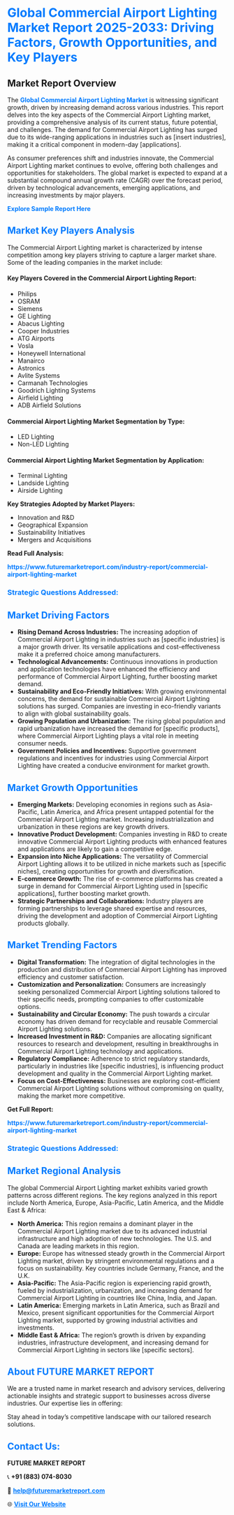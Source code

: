 <h1 style="color: #007BFF;">Global Commercial Airport Lighting Market Report 2025-2033: Driving Factors, Growth Opportunities, and Key Players</h1>

<section id="overview">
<h2>Market Report Overview</h2>
<p>The <a href="https://www.futuremarketreport.com/industry-report/commercial-airport-lighting-market" style="color: #007BFF; text-decoration: none;"><strong>Global Commercial Airport Lighting Market</strong></a> is witnessing significant growth, driven by increasing demand across various industries. This report delves into the key aspects of the Commercial Airport Lighting market, providing a comprehensive analysis of its current status, future potential, and challenges. The demand for Commercial Airport Lighting has surged due to its wide-ranging applications in industries such as [insert industries], making it a critical component in modern-day [applications].</p>
<p>As consumer preferences shift and industries innovate, the Commercial Airport Lighting market continues to evolve, offering both challenges and opportunities for stakeholders. The global market is expected to expand at a substantial compound annual growth rate (CAGR) over the forecast period, driven by technological advancements, emerging applications, and increasing investments by major players.</p>
</section>

<section id="overview">
<p><a href="https://www.futuremarketreport.com/request-sample/reportId=98102" style="color: #007BFF; text-decoration: none;"><strong>Explore Sample Report Here</strong></a></p>
</section>

<section id="key-players">
<h2 style="color: #007BFF;">Market Key Players Analysis</h2>
<p>The Commercial Airport Lighting market is characterized by intense competition among key players striving to capture a larger market share. Some of the leading companies in the market include:</p>
<h4>Key Players Covered in the Commercial Airport Lighting Report:</h4>
<ul><li>Philips</li><li>OSRAM</li><li>Siemens</li><li>GE Lighting</li><li>Abacus Lighting</li><li>Cooper Industries</li><li>ATG Airports</li><li>Vosla</li><li>Honeywell International</li><li>Manairco</li><li>Astronics</li><li>Avlite Systems</li><li>Carmanah Technologies</li><li>Goodrich Lighting Systems</li><li>Airfield Lighting</li><li>ADB Airfield Solutions</li></ul>
<h4>Commercial Airport Lighting Market Segmentation by Type:</h4>
<ul><li>LED Lighting</li><li>Non-LED Lighting</li></ul>

<h4>Commercial Airport Lighting Market Segmentation by Application:</h4>
<ul><li>Terminal Lighting</li><li>Landside Lighting</li><li>Airside Lighting</li></ul>
<p><strong>Key Strategies Adopted by Market Players:</strong></p>
<ul>
<li>Innovation and R&D</li>
<li>Geographical Expansion</li>
<li>Sustainability Initiatives</li>
<li>Mergers and Acquisitions</li>
</ul>
</section>

<section>
<p><strong>Read Full Analysis: </strong></p><a href="https://www.futuremarketreport.com/industry-report/commercial-airport-lighting-market" style="color: #007BFF; text-decoration: none;"><strong>https://www.futuremarketreport.com/industry-report/commercial-airport-lighting-market</strong></a>
<h3 style="color: #007BFF;">Strategic Questions Addressed:</h3>
</section>

<section id="driving-factors">
<h2 style="color: #007BFF;">Market Driving Factors</h2>
<ul>
<li><strong>Rising Demand Across Industries:</strong> The increasing adoption of Commercial Airport Lighting in industries such as [specific industries] is a major growth driver. Its versatile applications and cost-effectiveness make it a preferred choice among manufacturers.</li>
<li><strong>Technological Advancements:</strong> Continuous innovations in production and application technologies have enhanced the efficiency and performance of Commercial Airport Lighting, further boosting market demand.</li>
<li><strong>Sustainability and Eco-Friendly Initiatives:</strong> With growing environmental concerns, the demand for sustainable Commercial Airport Lighting solutions has surged. Companies are investing in eco-friendly variants to align with global sustainability goals.</li>
<li><strong>Growing Population and Urbanization:</strong> The rising global population and rapid urbanization have increased the demand for [specific products], where Commercial Airport Lighting plays a vital role in meeting consumer needs.</li>
<li><strong>Government Policies and Incentives:</strong> Supportive government regulations and incentives for industries using Commercial Airport Lighting have created a conducive environment for market growth.</li>
</ul>
</section>

<section id="growth-opportunities">
<h2 style="color: #007BFF;">Market Growth Opportunities</h2>
<ul>
<li><strong>Emerging Markets:</strong> Developing economies in regions such as Asia-Pacific, Latin America, and Africa present untapped potential for the Commercial Airport Lighting market. Increasing industrialization and urbanization in these regions are key growth drivers.</li>
<li><strong>Innovative Product Development:</strong> Companies investing in R&D to create innovative Commercial Airport Lighting products with enhanced features and applications are likely to gain a competitive edge.</li>
<li><strong>Expansion into Niche Applications:</strong> The versatility of Commercial Airport Lighting allows it to be utilized in niche markets such as [specific niches], creating opportunities for growth and diversification.</li>
<li><strong>E-commerce Growth:</strong> The rise of e-commerce platforms has created a surge in demand for Commercial Airport Lighting used in [specific applications], further boosting market growth.</li>
<li><strong>Strategic Partnerships and Collaborations:</strong> Industry players are forming partnerships to leverage shared expertise and resources, driving the development and adoption of Commercial Airport Lighting products globally.</li>
</ul>
</section>

<section id="trending-factors">
<h2 style="color: #007BFF;">Market Trending Factors</h2>
<ul>
<li><strong>Digital Transformation:</strong> The integration of digital technologies in the production and distribution of Commercial Airport Lighting has improved efficiency and customer satisfaction.</li>
<li><strong>Customization and Personalization:</strong> Consumers are increasingly seeking personalized Commercial Airport Lighting solutions tailored to their specific needs, prompting companies to offer customizable options.</li>
<li><strong>Sustainability and Circular Economy:</strong> The push towards a circular economy has driven demand for recyclable and reusable Commercial Airport Lighting solutions.</li>
<li><strong>Increased Investment in R&D:</strong> Companies are allocating significant resources to research and development, resulting in breakthroughs in Commercial Airport Lighting technology and applications.</li>
<li><strong>Regulatory Compliance:</strong> Adherence to strict regulatory standards, particularly in industries like [specific industries], is influencing product development and quality in the Commercial Airport Lighting market.</li>
<li><strong>Focus on Cost-Effectiveness:</strong> Businesses are exploring cost-efficient Commercial Airport Lighting solutions without compromising on quality, making the market more competitive.</li>
</ul>
</section>

<section>
<p><strong>Get Full Report: </strong></p><a href="https://www.futuremarketreport.com/industry-report/commercial-airport-lighting-market" style="color: #007BFF; text-decoration: none;"><strong>https://www.futuremarketreport.com/industry-report/commercial-airport-lighting-market</strong></a>
<h3 style="color: #007BFF;">Strategic Questions Addressed:</h3>
</section>


<section id="regional-analysis">
<h2 style="color: #007BFF;">Market Regional Analysis</h2>
<p>The global Commercial Airport Lighting market exhibits varied growth patterns across different regions. The key regions analyzed in this report include North America, Europe, Asia-Pacific, Latin America, and the Middle East & Africa:</p>
<ul>
<li><strong>North America:</strong> This region remains a dominant player in the Commercial Airport Lighting market due to its advanced industrial infrastructure and high adoption of new technologies. The U.S. and Canada are leading markets in this region.</li>
<li><strong>Europe:</strong> Europe has witnessed steady growth in the Commercial Airport Lighting market, driven by stringent environmental regulations and a focus on sustainability. Key countries include Germany, France, and the U.K.</li>
<li><strong>Asia-Pacific:</strong> The Asia-Pacific region is experiencing rapid growth, fueled by industrialization, urbanization, and increasing demand for Commercial Airport Lighting in countries like China, India, and Japan.</li>
<li><strong>Latin America:</strong> Emerging markets in Latin America, such as Brazil and Mexico, present significant opportunities for the Commercial Airport Lighting market, supported by growing industrial activities and investments.</li>
<li><strong>Middle East & Africa:</strong> The region’s growth is driven by expanding industries, infrastructure development, and increasing demand for Commercial Airport Lighting in sectors like [specific sectors].</li>
</ul>
</section>

<footer>
<h2 style="color: #007BFF;">About FUTURE MARKET REPORT</h2>
<p>We are a trusted name in market research and advisory services, delivering actionable insights and strategic support to businesses across diverse industries. Our expertise lies in offering:</p>

<p>Stay ahead in today’s competitive landscape with our tailored research solutions.</p>

<h2 style="color: #007BFF;">Contact Us:</h2>
<p><strong>FUTURE MARKET REPORT</strong></p>
<p>📞 <strong>+91 (883) 074-8030</strong></p>
<p>📧 <strong><a href="mailto:help@futuremarketreport.com" style="color: #007BFF;">help@futuremarketreport.com</a></strong></p>
<p>🌐 <strong><a href="https://www.futuremarketreport.com/" style="color: #007BFF;">Visit Our Website</a></strong></p>
</footer>